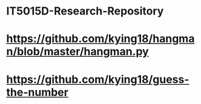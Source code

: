 # IT5015D-Research-Repository
# https://github.com/kying18/hangman/blob/master/hangman.py
# https://github.com/kying18/guess-the-number
